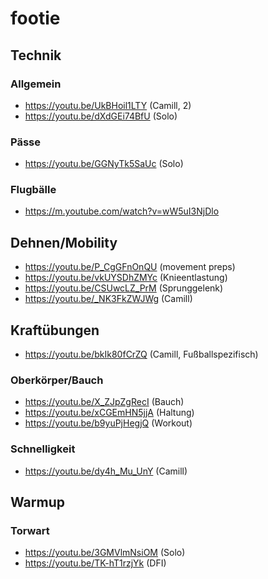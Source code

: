 # footie

## Technik

### Allgemein

* https://youtu.be/UkBHoil1LTY (Camill, 2)
* https://youtu.be/dXdGEi74BfU (Solo)

### Pässe

* https://youtu.be/GGNyTk5SaUc (Solo)


### Flugbälle

* https://m.youtube.com/watch?v=wW5uI3NjDlo

## Dehnen/Mobility

* https://youtu.be/P_CgGFnOnQU (movement preps)
* https://youtu.be/vkUYSDhZMYc (Knieentlastung)
* https://youtu.be/CSUwcLZ_PrM (Sprunggelenk)
* https://youtu.be/_NK3FkZWJWg (Camill)

## Kraftübungen

* https://youtu.be/bkIk80fCrZQ (Camill, Fußballspezifisch)

### Oberkörper/Bauch

* https://youtu.be/X_ZJpZgRecI (Bauch)
* https://youtu.be/xCGEmHN5jjA (Haltung)
* https://youtu.be/b9yuPjHegjQ (Workout)

### Schnelligkeit

* https://youtu.be/dy4h_Mu_UnY (Camill)

## Warmup

### Torwart 

* https://youtu.be/3GMVlmNsiOM (Solo)
* https://youtu.be/TK-hT1rzjYk (DFI)


